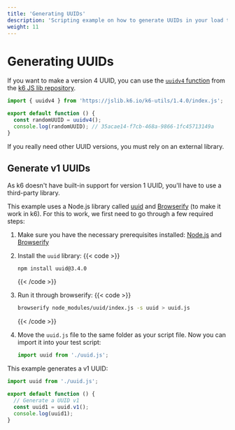 ```yaml
---
title: 'Generating UUIDs'
description: 'Scripting example on how to generate UUIDs in your load test.'
weight: 11
---
```


# Generating UUIDs

If you want to make a version 4 UUID,
you can use the [`uuidv4` function](https://grafana.com/docs/k6/<K6_VERSION>/javascript-api/jslib/utils/uuidv4) from the [k6 JS lib repository](https://jslib.k6.io/).

```javascript
import { uuidv4 } from 'https://jslib.k6.io/k6-utils/1.4.0/index.js';

export default function () {
  const randomUUID = uuidv4();
  console.log(randomUUID); // 35acae14-f7cb-468a-9866-1fc45713149a
}
```

If you really need other UUID versions, you must rely on an external library.

## Generate v1 UUIDs

As k6 doesn't have built-in support
for version 1 UUID, you'll have to use a third-party library.

This example uses a Node.js library called [uuid](https://www.npmjs.com/package/uuid)
and [Browserify](http://browserify.org/) (to make it work in k6).
For this to work, we first need to go through a few required steps:

1. Make sure you have the necessary prerequisites installed:
   [Node.js](https://nodejs.org/en/download/) and [Browserify](http://browserify.org/)

2. Install the `uuid` library:
   {{< code >}}

   ```bash
   npm install uuid@3.4.0
   ```

   {{< /code >}}

3. Run it through browserify:
   {{< code >}}

   ```bash
   browserify node_modules/uuid/index.js -s uuid > uuid.js
   ```

   {{< /code >}}

4. Move the `uuid.js` file to the same folder as your script file. Now you can import
   it into your test script:

   <!-- md-k6:skip -->

   ```javascript
   import uuid from './uuid.js';
   ```

This example generates a v1 UUID:

<!-- md-k6:skip -->

```javascript
import uuid from './uuid.js';

export default function () {
  // Generate a UUID v1
  const uuid1 = uuid.v1();
  console.log(uuid1);
}
```
